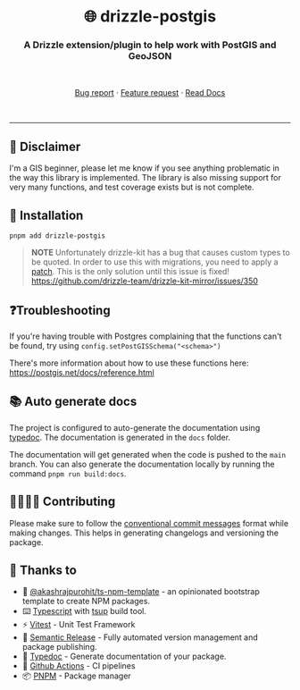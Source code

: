 <h1 align="center" style="border-bottom: none;">🌐 drizzle-postgis</h1>
<h3 align="center">A Drizzle extension/plugin to help work with PostGIS and GeoJSON</h3>
<br />
  <p align="center">
    <a href="https://github.com/schmavery/drizzle-postgis/issues/new">Bug report</a>
    ·
    <a href="https://github.com/schmavery/drizzle-postgis/issues/new">Feature request</a>
    ·
    <a href="https://schmavery.github.io/drizzle-postgis">Read Docs</a>
  </p>
</p>
<br />
<hr />

## 🚸 Disclaimer

I'm a GIS beginner, please let me know if you see anything problematic in the way this library is implemented.
The library is also missing support for very many functions, and test coverage exists but is not complete.

## 🎉 Installation

`pnpm add drizzle-postgis`

> **NOTE**
> Unfortunately drizzle-kit has a bug that causes custom types to be quoted.
> In order to use this with migrations, you need to apply a [patch](https://github.com/Schmavery/drizzle-postgis/blob/main/patches/drizzle-kit%400.20.14.patch).
> This is the only solution until this issue is fixed!
> https://github.com/drizzle-team/drizzle-kit-mirror/issues/350

## ❓Troubleshooting

If you're having trouble with Postgres complaining that the functions can't be found, try using `config.setPostGISSchema("<schema>")`

There's more information about how to use these functions here: https://postgis.net/docs/reference.html

## 📚 Auto generate docs

The project is configured to auto-generate the documentation using [typedoc](https://typedoc.org/). The documentation is generated in the `docs` folder.

The documentation will get generated when the code is pushed to the `main` branch. You can also generate the documentation locally by running the command `pnpm run build:docs`.

## 🫱🏻‍🫲🏼 Contributing

Please make sure to follow the [conventional commit messages](https://www.conventionalcommits.org/en/v1.0.0/) format while making changes. This helps in generating changelogs and versioning the package.

## 🙏 Thanks to 
- 🚧 [@akashrajpurohit/ts-npm-template](https://akashrajpurohit.com/blog/building-and-publishing-typescript-npm-packages-a-stepbystep-guide/?ref=ts-npm-template-readme) - an opinionated bootstrap template to create NPM packages.
- ⌨️ [Typescript](https://www.typescriptlang.org/) with [tsup](https://tsup.egoist.dev/) build tool.
- ⚡️ [Vitest](https://vitest.dev/) - Unit Test Framework
- 🚀 [Semantic Release](https://semantic-release.gitbook.io/semantic-release/) - Fully automated version management and package publishing.
- 📖 [Typedoc](https://typedoc.org/) - Generate documentation of your package.
- 🔀 [Github Actions](https://github.com/features/actions) - CI pipelines
- 📦 [PNPM](https://pnpm.io/) - Package manager